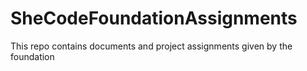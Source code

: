 # SheCodeFoundationAssignments
This repo contains documents and project assignments given by the foundation
